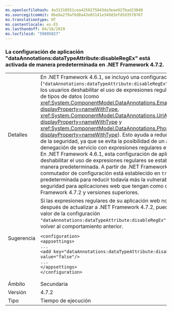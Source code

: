 ```yaml
---
ms.openlocfilehash: 4a31310551cea4250275843da3eae927bad23840
ms.sourcegitcommit: 0be8a279af6d8a43e03141e349d3efd5d35f8767
ms.translationtype: HT
ms.contentlocale: es-ES
ms.lasthandoff: 04/18/2019
ms.locfileid: "59805027"
---
```

### <a name="dataannotationsdatatypeattributedisableregex-app-setting-is-on-by-default-in-net-framework-472"></a>La configuración de aplicación "dataAnnotations:dataTypeAttribute:disableRegEx" está activada de manera predeterminada en .NET Framework 4.7.2.

|   |   |
|---|---|
|Detalles|En .NET Framework 4.6.1, se incluyó una configuración de aplicación (<code>&quot;dataAnnotations:dataTypeAttribute:disableRegEx&quot;</code>) que permite a los usuarios deshabilitar el uso de expresiones regulares en atributos de tipos de datos (como <xref:System.ComponentModel.DataAnnotations.EmailAddressAttribute?displayProperty=nameWithType>, <xref:System.ComponentModel.DataAnnotations.UrlAttribute?displayProperty=nameWithType> y <xref:System.ComponentModel.DataAnnotations.PhoneAttribute?displayProperty=nameWithType>). Esto ayuda a reducir la vulnerabilidad de la seguridad, ya que se evita la posibilidad de un ataque por denegación de servicio con expresiones regulares específicas.<br/>En .NET Framework 4.6.1, esta configuración de aplicación para deshabilitar el uso de expresiones regulares se estableció en <code>false</code> de manera predeterminada. A partir de .NET Framework 4.7.2, este conmutador de configuración está establecido en <code>true</code> de manera predeterminada para reducir todavía más la vulnerabilidad de la seguridad para aplicaciones web que tengan como objetivo .NET Framework 4.7.2 y versiones superiores.|
|Sugerencia|Si las expresiones regulares de su aplicación web no funcionan después de actualizar a .NET Framework 4.7.2, puede actualizar el valor de la configuración <code>&quot;dataAnnotations:dataTypeAttribute:disableRegEx&quot;</code> a <code>false</code> para volver al comportamiento anterior.<pre><code class="lang-xml">&lt;configuration&gt;&#13;&#10;&lt;appsettings&gt;&#13;&#10;...&#13;&#10;&lt;add key=&quot;dataAnnotations:dataTypeAttribute:disableRegEx&quot; value=&quot;false&quot;/&gt;&#13;&#10;...&#13;&#10;&lt;/appsettings&gt;&#13;&#10;&lt;/configuration&gt;&#13;&#10;</code></pre>|
|Ámbito|Secundaria|
|Versión|4.7.2|
|Tipo|Tiempo de ejecución|

